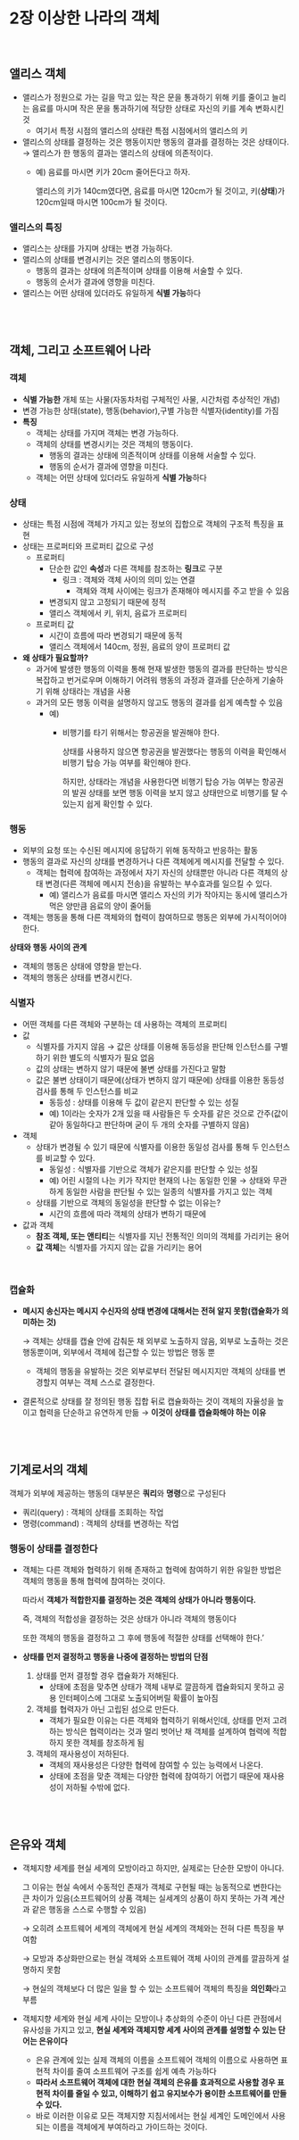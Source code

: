 # 2장 이상한 나라의 객체

<br>

## 앨리스 객체

- 앨리스가 정원으로 가는 길을 막고 있는 작은 문을 통과하기 위해 키를 줄이고 늘리는 음료를 마시며 작은 문을 통과하기에 적당한 상태로 자신의 키를 계속 변화시킨 것
    - 여기서 특정 시점의 앨리스의 상태란 특점 시점에서의 앨리스의 키
- 앨리스의 상태를 결정하는 것은 행동이지만 행동의 결과를 결정하는 것은 상태이다. → 앨리스가 한 행동의 결과는 앨리스의 상태에 의존적이다.
    - 예) 음료를 마시면 키가 20cm 줄어든다고 하자.
        
        앨리스의 키가 140cm였다면, 음료를 마시면 120cm가 될 것이고, 키(**상태**)가 120cm일때 마시면 100cm가 될 것이다. 
        

### **앨리스의 특징**

- 앨리스는 상태를 가지며 상태는 변경 가능하다.
- 앨리스의 상태를 변경시키는 것은 앨리스의 행동이다.
    - 행동의 결과는 상태에 의존적이며 상태를 이용해 서술할 수 있다.
    - 행동의 순서가 결과에 영향을 미친다.
- 앨리스는 어떤 상태에 있더라도 유일하게 **식별 가능**하다

<br>
<br>

## 객체, 그리고 소프트웨어 나라

### **객체**

- **식별 가능한** 개체 또는 사물(자동차처럼 구체적인 사물, 시간처럼 추상적인 개념)
- 변경 가능한 상태(state), 행동(behavior),구별 가능한 식별자(identity)를 가짐
- **특징**
    - 객체는 상태를 가지며 객체는 변경 가능하다.
    - 객체의 상태를 변경시키는 것은 객체의 행동이다.
        - 행동의 결과는 상태에 의존적이며 상태를 이용해 서술할 수 있다.
        - 행동의 순서가 결과에 영향을 미친다.
    - 객체는 어떤 상태에 있더라도 유일하게 **식별 가능**하다

### 상태

- 상태는 특점 시점에 객체가 가지고 있는 정보의 집합으로 객체의 구조적 특징을 표현
- 상태는 프로퍼티와 프로퍼티 값으로 구성
    - 프로퍼티
        - 단순한 값인 **속성**과 다른 객체를 참조하는 **링크**로 구분
            - 링크 : 객체와 객체 사이의 의미 있는 연결
                - 객체와 객체 사이에는 링크가 존재해야 메시지를 주고 받을 수 있음
        - 변경되지 않고 고정되기 때문에 정적
        - 앨리스 객체에서 키, 위치, 음료가 프로퍼티
    - 프로퍼티 값
        - 시간이 흐름에 따라 변경되기 때문에 동적
        - 앨리스 객체에서 140cm, 정원, 음료의 양이 프로퍼티 값
- **왜 상태가 필요할까?**
    - 과거에 발생한 행동의 이력을 통해 현재 발생한 행동의 결과를 판단하는 방식은 복잡하고 번거로우며 이해하기 어려워 행동의 과정과 결과를 단순하게 기술하기 위해 상태라는 개념을 사용
    - 과거의 모든 행동 이력을 설명하지 않고도 행동의 결과를 쉽게 예측할 수 있음
        - 예)
            - 비행기를 타기 위해서는 항공권을 발권해야 한다.
                
                상태를 사용하지 않으면 항공권을 발권했다는 행동의 이력을 확인해서 비행기 탑승 가능 여부를 확인해야 한다.
                
                하지만, 상태라는 개념을 사용한다면 비행기 탑승 가능 여부는 항공권의 발권 상태를 보면 행동 이력을 보지 않고 상태만으로 비행기를 탈 수 있는지 쉽게 확인할 수 있다.
                

### 행동

- 외부의 요청 또는 수신된 메시지에 응답하기 위해 동작하고 반응하는 활동
- 행동의 결과로 자신의 상태를 변경하거나 다른 객체에게 메시지를 전달할 수 있다.
    - 객체는 협력에 참여하는 과정에서 자기 자신의 상태뿐만 아니라 다른 객체의 상태 변경(다른 객체에 메시지 전송)을 유발하는 부수효과를 일으킬 수 있다.
        - 예) 앨리스가 음료를 마시면 앨리스 자신의 키가 작아지는 동시에 앨리스가 먹은 양만큼 음료의 양이 줄어듦
- 객체는 행동을 통해 다른 객체와의 협력이 참여하므로 행동은 외부에 가시적이어야 한다.

**상태와 행동 사이의 관계**

- 객체의 행동은 상태에 영향을 받는다.
- 객체의 행동은 상태를 변경시킨다.

### 식별자

- 어떤 객체를 다른 객체와 구분하는 데 사용하는 객체의 프로퍼티
- 값
    - 식별자를 가지지 않음 → 값은 상태를 이용해 동등성을 판단해 인스턴스를 구별하기 위한 별도의 식별자가 필요 없음
    - 값의 상태는 변하지 않기 때문에 불변 상태를 가진다고 말함
    - 값은 불변 상태이기 때문에(상태가 변하지 않기 때문에) 상태를 이용한 동등성 검사를 통해 두 인스턴스를 비교
        - 동등성 : 상태를 이용해 두 값이 같은지 판단할 수 있는 성질
        - 예) 1이라는 숫자가 2개 있을 때 사람들은 두 숫자를 같은 것으로 간주(값이 같아 동일하다고 판단하며 굳이 두 개의 숫자를 구별하지 않음)
- 객체
    - 상태가 변경될 수 있기 때문에 식별자를 이용한 동일성 검사를 통해 두 인스턴스를 비교할 수 있다.
        - 동일성 : 식별자를 기반으로 객체가 같은지를 판단할 수 있는 성질
        - 예) 어린 시절의 나는 키가 작지만 현재의 나는 동일한 인물 → 상태와 무관하게 동일한 사람을 판단될 수 있는 일종의 식별자를 가지고 있는 객체
    - 상태를 기반으로 객체의 동일성을 판단할 수 없는 이유는?
        - 시간의 흐름에 따라 객체의 상태가 변하기 때문에
- 값과 객체
    - **참조 객체, 또는 앤티티**는 식별자를 지닌 전통적인 의미의 객체를 가리키는 용어
    - **값 객체**는 식별자를 가지지 않는 값을 가리키는 용어

<br>

### **캡슐화**

- **메시지 송신자는 메시지 수신자의 상태 변경에 대해서는 전혀 알지 못함(캡슐화가 의미하는 것)**
    
    → 객체는 상태를 캡슐 안에 감춰둔 채 외부로 노출하지 않음, 외부로 노출하는 것은 행동뿐이며, 외부에서 객체에 접근할 수 있는 방법은 행동 뿐
    
    - 객체의 행동을 유발하는 것은 외부로부터 전달된 메시지지만 객체의 상태를 변경할지 여부는 객체 스스로 결정한다.
- 결론적으로 상태를 잘 정의된 행동 집합 뒤로 캡슐화하는 것이 객체의 자율성을 높이고 협력을 단순하고 유연하게 만듦 → **이것이 상태를 캡슐화해야 하는 이유**

<br>
<br>

## 기계로서의 객체

객체가 외부에 제공하는 행동의 대부분은 **쿼리**와 **명령**으로 구성된다

- 쿼리(query) : 객체의 상태를 조회하는 작업
- 명령(command) : 객체의 상태를 변경하는 작업

### 행동이 상태를 결정한다

- 객체는 다른 객체와 협력하기 위해 존재하고 협력에 참여하기 위한 유일한 방법은 객체의 행동을 통해 협력에 참여하는 것이다.
    
    따라서 **객체가 적합한지를 결정하는 것은 객체의 상태가 아니라 행동이다.**
    
    즉, 객체의 적합성을 결정하는 것은 상태가 아니라 객체의 행동이다
    
    또한 객체의 행동을 결정하고 그 후에 행동에 적절한 상태를 선택해야 한다.’
    

- **상태를 먼저 결정하고 행동을 나중에 결정하는 방법의 단점**
    1. 상태를 먼저 결정할 경우 캡슐화가 저해된다.
        - 상태에 초점을 맞추면 상태가 객체 내부로 깔끔하게 캡슐화되지 못하고 공용 인터페이스에 그대로 노출되어버릴 확률이 높아짐
    2. 객체를 협력자가 아닌 고립된 섬으로 만든다.
        - 객체가 필요한 이유는 다른 객체와 협력하기 위해서인데, 상태를 먼저 고려하는 방식은 협력이라는 것과 멀리 벗어난 채 객체를 설계하여 협력에 적합하지 못한 객체를 창조하게 됨
    3. 객체의 재사용성이 저하된다.
        - 객체의 재사용성은 다양한 협력에 참여할 수 있는 능력에서 나온다.
        - 상태에 초점을 맞춘 객체는 다양한 협력에 참여하기 어렵기 때문에 재사용성이 저하될 수밖에 없다.

<br>
<br>

## 은유와 객체

- 객체지향 세계를 현실 세계의 모방이라고 하지만, 실제로는 단순한 모방이 아니다.
    
    그 이유는 현실 속에서 수동적인 존재가 객체로 구현될 때는 능동적으로 변한다는 큰 차이가 있음(소프트웨어의 상품 객체는 실세계의 상품이 하지 못하는 가격 계산과 같은 행동을 스스로 수행할 수 있음)
    
    → 오히려 소프트웨어 세계의 객체에게 현실 세계의 객체와는 전혀 다른 특징을 부여함
    
    → 모방과 추상화만으로는 현실 객체와 소프트웨어 객체 사이의 관계를 깔끔하게 설명하지 못함
    
    → 현실의 객체보다 더 많은 일을 할 수 있는 소프트웨어 객체의 특징을 **의인화**라고 부름
    
- 객체지향 세계와 현실 세계 사이는 모방이나 추상화의 수준이 아닌 다른 관점에서 유사성을 가지고 있고, **현실 세계와 객체지향 세계 사이의 관계를 설명할 수 있는 단어는 은유이다**
    - 은유 관계에 있는 실제 객체의 이름을 소프트웨어 객체의 이름으로 사용하면 표현적 차이를 줄여 소프트웨어 구조를 쉽게 예측 가능하다
    - **따라서 소프트웨어 객체에 대한 현실 객체의 은유를 효과적으로 사용할 경우 표현적 차이를 줄일 수 있고, 이해하기 쉽고 유지보수가 용이한 소프트웨어를 만들 수 있다.**
    - 바로 이러한 이유로 모든 객체지향 지침서에서는 현실 세계인 도메인에서 사용되는 이름을 객체에게 부여하라고 가이드하는 것이다.
